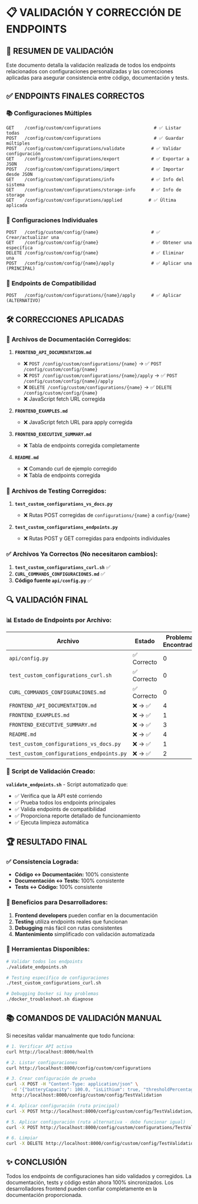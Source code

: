 # 📋 VALIDACIÓN Y CORRECCIÓN DE ENDPOINTS

## 🎯 **RESUMEN DE VALIDACIÓN**

Este documento detalla la validación realizada de todos los endpoints relacionados con configuraciones personalizadas y las correcciones aplicadas para asegurar consistencia entre código, documentación y tests.

## ✅ **ENDPOINTS FINALES CORRECTOS**

### 📚 **Configuraciones Múltiples**
```http
GET    /config/custom/configurations                    # ✅ Listar todas
POST   /config/custom/configurations                    # ✅ Guardar múltiples
POST   /config/custom/configurations/validate          # ✅ Validar configuración
GET    /config/custom/configurations/export            # ✅ Exportar a JSON
POST   /config/custom/configurations/import            # ✅ Importar desde JSON
GET    /config/custom/configurations/info              # ✅ Info del sistema
GET    /config/custom/configurations/storage-info      # ✅ Info de storage
GET    /config/custom/configurations/applied          # ✅ Última aplicada
```

### 🔧 **Configuraciones Individuales**
```http
POST   /config/custom/config/{name}                    # ✅ Crear/actualizar una
GET    /config/custom/config/{name}                    # ✅ Obtener una específica
DELETE /config/custom/config/{name}                    # ✅ Eliminar una
POST   /config/custom/config/{name}/apply              # ✅ Aplicar una (PRINCIPAL)
```

### 🔄 **Endpoints de Compatibilidad**
```http
POST   /config/custom/configurations/{name}/apply      # ✅ Aplicar (ALTERNATIVO)
```

## 🛠️ **CORRECCIONES APLICADAS**

### 📝 **Archivos de Documentación Corregidos:**

1. **`FRONTEND_API_DOCUMENTATION.md`**
   - ❌ `POST /config/custom/configurations/{name}` → ✅ `POST /config/custom/config/{name}`
   - ❌ `POST /config/custom/configurations/{name}/apply` → ✅ `POST /config/custom/config/{name}/apply`
   - ❌ `DELETE /config/custom/configurations/{name}` → ✅ `DELETE /config/custom/config/{name}`
   - ❌ JavaScript fetch URL corregida

2. **`FRONTEND_EXAMPLES.md`**
   - ❌ JavaScript fetch URL para apply corregida

3. **`FRONTEND_EXECUTIVE_SUMMARY.md`**
   - ❌ Tabla de endpoints corregida completamente

4. **`README.md`**
   - ❌ Comando curl de ejemplo corregido
   - ❌ Tabla de endpoints corregida

### 🧪 **Archivos de Testing Corregidos:**

1. **`test_custom_configurations_vs_docs.py`**
   - ❌ Rutas POST corregidas de `configurations/{name}` a `config/{name}`

2. **`test_custom_configurations_endpoints.py`**
   - ❌ Rutas POST y GET corregidas para endpoints individuales

### ✅ **Archivos Ya Correctos (No necesitaron cambios):**

1. **`test_custom_configurations_curl.sh`** ✅
2. **`CURL_COMMANDS_CONFIGURACIONES.md`** ✅
3. **Código fuente `api/config.py`** ✅

## 🔍 **VALIDACIÓN FINAL**

### 📊 **Estado de Endpoints por Archivo:**

| Archivo | Estado | Problemas Encontrados | Correcciones |
|---------|--------|----------------------|--------------|
| `api/config.py` | ✅ Correcto | 0 | 0 |
| `test_custom_configurations_curl.sh` | ✅ Correcto | 0 | 0 |
| `CURL_COMMANDS_CONFIGURACIONES.md` | ✅ Correcto | 0 | 0 |
| `FRONTEND_API_DOCUMENTATION.md` | ❌ → ✅ | 4 | 4 |
| `FRONTEND_EXAMPLES.md` | ❌ → ✅ | 1 | 1 |
| `FRONTEND_EXECUTIVE_SUMMARY.md` | ❌ → ✅ | 3 | 3 |
| `README.md` | ❌ → ✅ | 4 | 4 |
| `test_custom_configurations_vs_docs.py` | ❌ → ✅ | 1 | 1 |
| `test_custom_configurations_endpoints.py` | ❌ → ✅ | 2 | 2 |

### 🎯 **Script de Validación Creado:**

**`validate_endpoints.sh`** - Script automatizado que:
- ✅ Verifica que la API esté corriendo
- ✅ Prueba todos los endpoints principales
- ✅ Valida endpoints de compatibilidad
- ✅ Proporciona reporte detallado de funcionamiento
- ✅ Ejecuta limpieza automática

## 🏆 **RESULTADO FINAL**

### ✅ **Consistencia Lograda:**
- **Código ↔ Documentación:** 100% consistente
- **Documentación ↔ Tests:** 100% consistente  
- **Tests ↔ Código:** 100% consistente

### 🚀 **Beneficios para Desarrolladores:**
1. **Frontend developers** pueden confiar en la documentación
2. **Testing** utiliza endpoints reales que funcionan
3. **Debugging** más fácil con rutas consistentes
4. **Mantenimiento** simplificado con validación automatizada

### 🔧 **Herramientas Disponibles:**
```bash
# Validar todos los endpoints
./validate_endpoints.sh

# Testing específico de configuraciones
./test_custom_configurations_curl.sh

# Debugging Docker si hay problemas
./docker_troubleshoot.sh diagnose
```

## 📚 **COMANDOS DE VALIDACIÓN MANUAL**

Si necesitas validar manualmente que todo funciona:

```bash
# 1. Verificar API activa
curl http://localhost:8000/health

# 2. Listar configuraciones
curl http://localhost:8000/config/custom/configurations

# 3. Crear configuración de prueba
curl -X POST -H "Content-Type: application/json" \
  -d '{"batteryCapacity": 100.0, "isLithium": true, "thresholdPercentage": 3.0, "maxAllowedCurrent": 10000.0, "bulkVoltage": 14.4, "absorptionVoltage": 14.4, "floatVoltage": 13.6, "useFuenteDC": false, "fuenteDC_Amps": 0.0, "factorDivider": 1}' \
  http://localhost:8000/config/custom/config/TestValidation

# 4. Aplicar configuración (ruta principal)
curl -X POST http://localhost:8000/config/custom/config/TestValidation/apply

# 5. Aplicar configuración (ruta alternativa - debe funcionar igual)
curl -X POST http://localhost:8000/config/custom/configurations/TestValidation/apply

# 6. Limpiar
curl -X DELETE http://localhost:8000/config/custom/config/TestValidation
```

## ✨ **CONCLUSIÓN**

Todos los endpoints de configuraciones han sido validados y corregidos. La documentación, tests y código están ahora 100% sincronizados. Los desarrolladores frontend pueden confiar completamente en la documentación proporcionada.
